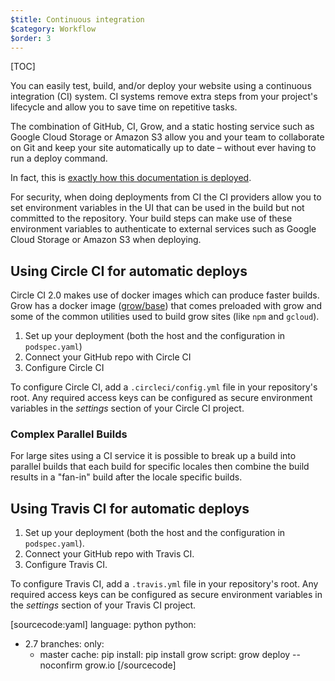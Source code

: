 ```yaml
---
$title: Continuous integration
$category: Workflow
$order: 3
---
```

[TOC]

You can easily test, build, and/or deploy your website using a continuous integration (CI) system. CI systems remove extra steps from your project's lifecycle and allow you to save time on repetitive tasks.

The combination of GitHub, CI, Grow, and a static hosting service such as Google Cloud Storage or Amazon S3 allow you and your team to collaborate on Git and keep your site automatically up to date – without ever having to run a deploy command.

In fact, this is [exactly how this documentation is deployed](https://github.com/grow/grow.io/blob/master/.circleci/config.yml).

For security, when doing deployments from CI the CI providers allow you to set environment variables in the UI that can be used in the build but not committed to the repository. Your build steps can make use of these environment variables to authenticate to external services such as Google Cloud Storage or Amazon S3 when deploying.

## Using Circle CI for automatic deploys

Circle CI 2.0 makes use of docker images which can produce faster builds. Grow has a docker image ([grow/base](https://hub.docker.com/r/grow/base/)) that comes preloaded with grow and some of the common utilities used to build grow sites (like `npm` and `gcloud`).

1. Set up your deployment (both the host and the configuration in `podspec.yaml`)
1. Connect your GitHub repo with Circle CI
1. Configure Circle CI

To configure Circle CI, add a `.circleci/config.yml` file in your repository's root. Any required access keys can be configured as secure environment variables in the _settings_ section of your Circle CI project.

<script src="https://gist.github.com/Zoramite/d446ebb996f95e93003ebfde397848c0.js"></script>

### Complex Parallel Builds

For large sites using a CI service it is possible to break up a build into parallel builds that each build for specific locales then combine the build results in a "fan-in" build after the locale specific builds.

<script src="https://gist.github.com/Zoramite/93f81a5a58afcb8cbbc474c891ff591c.js"></script>

## Using Travis CI for automatic deploys

1. Set up your deployment (both the host and the configuration in `podspec.yaml`).
1. Connect your GitHub repo with Travis CI.
1. Configure Travis CI.

To configure Travis CI, add a `.travis.yml` file in your repository's root. Any required access keys can be configured as secure environment variables in the _settings_ section of your Travis CI project.

[sourcecode:yaml]
language: python
python:
- 2.7
branches:
  only:
  - master
cache: pip
install: pip install grow
script: grow deploy --noconfirm grow.io
[/sourcecode]
